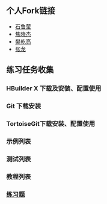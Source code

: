 ## 个人Fork链接
* [石鲁莹](https://github.com/mingtiansly/Study
)
* [焦晓杰](https://github.com/gitxjjiao/Study)
* [樊乾亮](https://github.com/xknk/Study)
* [张龙](https://github.com/yianzhanglong/Study)

## 练习任务收集
### HBuilder X 下载及安装、配置使用
### Git 下载安装
### TortoiseGit下载安装、配置使用
### 示例列表
### 测试列表
### 教程列表
### [练习题](http://www.runoob.com/cplusplus/cpp-examples.html)